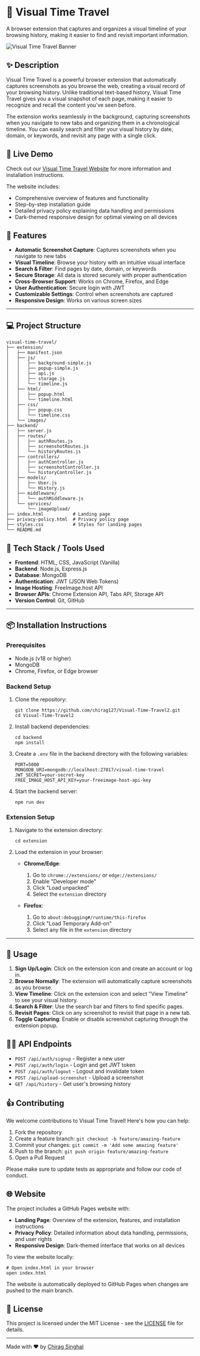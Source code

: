 # 📘 Visual Time Travel

A browser extension that captures and organizes a visual timeline of your browsing history, making it easier to find and revisit important information.

![Visual Time Travel Banner](https://i.imgur.com/JKgvHqZ.png)

## ✨ Description

Visual Time Travel is a powerful browser extension that automatically captures screenshots as you browse the web, creating a visual record of your browsing history. Unlike traditional text-based history, Visual Time Travel gives you a visual snapshot of each page, making it easier to recognize and recall the content you've seen before.

The extension works seamlessly in the background, capturing screenshots when you navigate to new tabs and organizing them in a chronological timeline. You can easily search and filter your visual history by date, domain, or keywords, and revisit any page with a single click.

## 🚀 Live Demo

Check out our [Visual Time Travel Website](https://chirag127.github.io/Visual-Time-Travel2/) for more information and installation instructions.

The website includes:

-   Comprehensive overview of features and functionality
-   Step-by-step installation guide
-   Detailed privacy policy explaining data handling and permissions
-   Dark-themed responsive design for optimal viewing on all devices

## 🧪 Features

-   **Automatic Screenshot Capture**: Captures screenshots when you navigate to new tabs
-   **Visual Timeline**: Browse your history with an intuitive visual interface
-   **Search & Filter**: Find pages by date, domain, or keywords
-   **Secure Storage**: All data is stored securely with proper authentication
-   **Cross-Browser Support**: Works on Chrome, Firefox, and Edge
-   **User Authentication**: Secure login with JWT
-   **Customizable Settings**: Control when screenshots are captured
-   **Responsive Design**: Works on various screen sizes

---

## 💻 Project Structure

```
visual-time-travel/
├── extension/
│   ├── manifest.json
│   ├── js/
│   │   ├── background-simple.js
│   │   ├── popup-simple.js
│   │   ├── api.js
│   │   ├── storage.js
│   │   └── timeline.js
│   ├── html/
│   │   ├── popup.html
│   │   └── timeline.html
│   ├── css/
│   │   ├── popup.css
│   │   └── timeline.css
│   └── images/
├── backend/
│   ├── server.js
│   ├── routes/
│   │   ├── authRoutes.js
│   │   ├── screenshotRoutes.js
│   │   └── historyRoutes.js
│   ├── controllers/
│   │   ├── authController.js
│   │   ├── screenshotController.js
│   │   └── historyController.js
│   ├── models/
│   │   ├── User.js
│   │   └── History.js
│   ├── middleware/
│   │   └── authMiddleware.js
│   └── services/
│       └── imageUpload/
├── index.html           # Landing page
├── privacy-policy.html  # Privacy policy page
├── styles.css           # Styles for landing pages
└── README.md
```

## 💪 Tech Stack / Tools Used

-   **Frontend**: HTML, CSS, JavaScript (Vanilla)
-   **Backend**: Node.js, Express.js
-   **Database**: MongoDB
-   **Authentication**: JWT (JSON Web Tokens)
-   **Image Hosting**: FreeImage.host API
-   **Browser APIs**: Chrome Extension API, Tabs API, Storage API
-   **Version Control**: Git, GitHub

---

## 📦 Installation Instructions

### Prerequisites

-   Node.js (v18 or higher)
-   MongoDB
-   Chrome, Firefox, or Edge browser

### Backend Setup

1. Clone the repository:

    ```
    git clone https://github.com/chirag127/Visual-Time-Travel2.git
    cd Visual-Time-Travel2
    ```

2. Install backend dependencies:

    ```
    cd backend
    npm install
    ```

3. Create a `.env` file in the backend directory with the following variables:

    ```
    PORT=5000
    MONGODB_URI=mongodb://localhost:27017/visual-time-travel
    JWT_SECRET=your-secret-key
    FREE_IMAGE_HOST_API_KEY=your-freeimage-host-api-key
    ```

4. Start the backend server:
    ```
    npm run dev
    ```

### Extension Setup

1. Navigate to the extension directory:

    ```
    cd extension
    ```

2. Load the extension in your browser:

    - **Chrome/Edge**:

        1. Go to `chrome://extensions/` or `edge://extensions/`
        2. Enable "Developer mode"
        3. Click "Load unpacked"
        4. Select the `extension` directory

    - **Firefox**:
        1. Go to `about:debugging#/runtime/this-firefox`
        2. Click "Load Temporary Add-on"
        3. Select any file in the `extension` directory

---

## 🔧 Usage

1. **Sign Up/Login**: Click on the extension icon and create an account or log in.
2. **Browse Normally**: The extension will automatically capture screenshots as you browse.
3. **View Timeline**: Click on the extension icon and select "View Timeline" to see your visual history.
4. **Search & Filter**: Use the search bar and filters to find specific pages.
5. **Revisit Pages**: Click on any screenshot to revisit that page in a new tab.
6. **Toggle Capturing**: Enable or disable screenshot capturing through the extension popup.

## 👨‍💻 API Endpoints

-   `POST /api/auth/signup` - Register a new user
-   `POST /api/auth/login` - Login and get JWT token
-   `POST /api/auth/logout` - Logout and invalidate token
-   `POST /api/upload-screenshot` - Upload a screenshot
-   `GET /api/history` - Get user's browsing history

## 👍 Contributing

We welcome contributions to Visual Time Travel! Here's how you can help:

1. Fork the repository
2. Create a feature branch: `git checkout -b feature/amazing-feature`
3. Commit your changes: `git commit -m 'Add some amazing feature'`
4. Push to the branch: `git push origin feature/amazing-feature`
5. Open a Pull Request

Please make sure to update tests as appropriate and follow our code of conduct.

## 🌐 Website

The project includes a GitHub Pages website with:

-   **Landing Page**: Overview of the extension, features, and installation instructions
-   **Privacy Policy**: Detailed information about data handling, permissions, and user rights
-   **Responsive Design**: Dark-themed interface that works on all devices

To view the website locally:

```
# Open index.html in your browser
open index.html
```

The website is automatically deployed to GitHub Pages when changes are pushed to the main branch.

## 🚪 License

This project is licensed under the MIT License - see the [LICENSE](LICENSE) file for details.

---

Made with ❤️ by [Chirag Singhal](https://github.com/chirag127)
